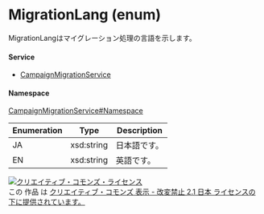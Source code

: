 

# MigrationLang (enum)

MigrationLangはマイグレーション処理の言語を示します。

#### Service

+ [CampaignMigrationService](../../services/CampaignMigrationService.md)

#### Namespace

[CampaignMigrationService#Namespace](../../services/CampaignMigrationService.md#namespace)

| Enumeration  |       Type       |          Description          |
| ------------ | ---------------- | ----------------------------- |
| JA | xsd:string | 日本語です。 |
| EN | xsd:string | 英語です。 |

<a rel="license" href="http://creativecommons.org/licenses/by-nd/2.1/jp/"><img alt="クリエイティブ・コモンズ・ライセンス" style="border-width:0" src="https://i.creativecommons.org/l/by-nd/2.1/jp/88x31.png" /></a><br />この 作品 は <a rel="license" href="http://creativecommons.org/licenses/by-nd/2.1/jp/">クリエイティブ・コモンズ 表示 - 改変禁止 2.1 日本 ライセンスの下に提供されています。</a>
